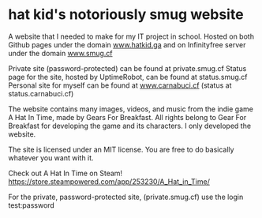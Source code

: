 # hat kid's notoriously smug website

A website that I needed to make for my IT project in school.
Hosted on both Github pages under the domain www.hatkid.ga
          and on Infinityfree server under the domain www.smug.cf
          
Private site (password-protected) can be found at private.smug.cf
Status page for the site, hosted by UptimeRobot, can be found at status.smug.cf
Personal site for myself can be found at www.carnabuci.cf (status at status.carnabuci.cf)

The website contains many images, videos, and music from the indie game A Hat In Time, made by Gears For Breakfast.
All rights belong to Gear For Breakfast for developing the game and its characters. I only developed the website.

The site is licensed under an MIT license. You are free to do basically whatever you want with it.

Check out A Hat In Time on Steam! https://store.steampowered.com/app/253230/A_Hat_in_Time/

For the private, password-protected site, (private.smug.cf) use the login test:password
